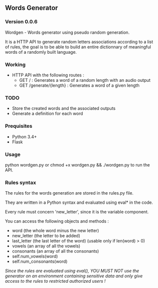 ## Words Generator

### Version 0.0.6

Wordgen - Words generator using pseudo random generation.

It is a HTTP API to generate random letters associations according to a list of rules, the goal is to be able to build an entire dictionnary of meaningful words of a randomly built language.

### Working

- HTTP API with the following routes :
  - GET / : Generates a word of a random length with an audio output
  - GET /generate/{length} : Generates a word of a given length

### TODO

- Store the created words and the associated outputs
- Generate a definition for each word

### Prequisites

- Python 3.4+
- Flask

### Usage

python wordgen.py or chmod +x wordgen.py && ./wordgen.py to run the API.

### Rules syntax

The rules for the words generation are stored in the rules.py file.

They are written in a Python syntax and evaluated using eval* in the code.

Every rule must concern 'new_letter', since it is the variable component.

You can access the following objects and methods :

- word (the whole word minus the new letter)
- new_letter (the letter to be added)
- last_letter (the last letter of the word) (usable only if len(word) > 0)
- vowels (an array of all the vowels)
- consonants (an array of all the consonants)
- self.num_vowels(word)
- self.num_consonants(word)

*Since the rules are evaluated using eval(), YOU MUST NOT use the generator on an environment containing sensitive data and only give access to the rules to restricted authorized users !*